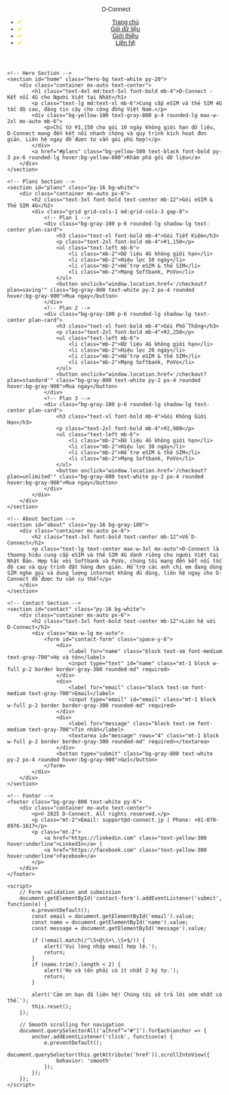 <!DOCTYPE html>
<html lang="vi">
<head>
    <meta charset="UTF-8">
    <meta name="viewport" content="initial-scale=1.0">
    <meta name="description" content="D-Connect cung cấp eSIM và thẻ SIM 4G tốc độ cao cho người Việt tại Nhật Bản">
    <meta name="keywords" content="D-Connect, eSIM, thẻ SIM, dữ liệu 4G, người Việt tại Nhật">
    <title>D-Connect - eSIM & Thẻ SIM 4G cho Người Việt tại Nhật</title>
    <script src="https://cdn.tailwindcss.com"></script>
    <link href="https://fonts.googleapis.com/css2?family=Poppins:wght@400;700&display=swap" rel="stylesheet">
    <style>
        body {
            font-family: 'Poppins', sans-serif;
        }
        .hero-bg {
            background-image: linear-gradient(rgba(0, 0, 0, 0.5), rgba(0, 0, 0, 0.5)), url('https://images.unsplash.com/photo-1507525428034-b723cf961d3e');
            background-size: cover;
            background-position: center;
        }
        .plan-card {
            transition: transform 0.3s ease, box-shadow 0.3s ease;
        }
        .plan-card:hover {
            transform: translateY(-5px);
            box-shadow: 0 10px 15px rgba(0, 0, 0, 0.1);
        }
        ul li {
            position: relative;
            padding-left: 1.5rem;
        }
        ul li:before {
            content: '✔';
            position: absolute;
            left: 0;
            color: #FFD700; /* Vàng */
        }
    </style>
</head>
<body class="bg-gray-100">
    <!-- Header -->
    <header class="bg-gray-800 text-white sticky top-0 z-10 shadow-md">
        <nav class="container mx-auto flex justify-between items-center py-4 px-6">
            <div class="text-2xl font-bold flex items-center">
                <img src="/image" alt="" class="h-8 mr-2"> D-Connect
            </div>
            <ul class="flex space-x-6">
                <li><a href="#home" class="hover:text-yellow-300" aria-label="Đi đến trang chủ">Trang chủ</a></li>
                <li><a href="#plans" class="hover:text-yellow-300" aria-label="Đi đến gói dữ liệu">Gói dữ liệu</a></li>
                <li><a href="#about" class="hover:text-yellow-300" aria-label="Đi đến giới thiệu">Giới thiệu</a></li>
                <li><a href="#contact" class="hover:text-yellow-300" aria-label="Đi đến liên hệ">Liên hệ</a></li>
            </ul>
        </nav>
    </header>

    <!-- Hero Section -->
    <section id="home" class="hero-bg text-white py-20">
        <div class="container mx-auto text-center">
            <h1 class="text-4xl md:text-5xl font-bold mb-4">D-Connect - Kết nối 4G cho Người Việt tại Nhật</h1>
            <p class="text-lg md:text-xl mb-6">Cung cấp eSIM và thẻ SIM 4G tốc độ cao, đáng tin cậy cho cộng đồng Việt Nam.</p>
            <div class="bg-yellow-100 text-gray-800 p-4 rounded-lg max-w-2xl mx-auto mb-6">
                <p>Chỉ từ ¥1,150 cho gói 10 ngày không giới hạn dữ liệu, D-Connect mang đến kết nối nhanh chóng và quy trình kích hoạt đơn giản. Liên hệ ngay để được tư vấn gói phù hợp!</p>
            </div>
            <a href="#plans" class="bg-yellow-500 text-black font-bold py-3 px-6 rounded-lg hover:bg-yellow-600">Khám phá gói dữ liệu</a>
        </div>
    </section>

    <!-- Plans Section -->
    <section id="plans" class="py-16 bg-white">
        <div class="container mx-auto px-6">
            <h2 class="text-3xl font-bold text-center mb-12">Gói eSIM & Thẻ SIM 4G</h2>
            <div class="grid grid-cols-1 md:grid-cols-3 gap-8">
                <!-- Plan 1 -->
                <div class="bg-gray-100 p-6 rounded-lg shadow-lg text-center plan-card">
                    <h3 class="text-xl font-bold mb-4">Gói Tiết Kiệm</h3>
                    <p class="text-2xl font-bold mb-4">¥1,150</p>
                    <ul class="text-left mb-6">
                        <li class="mb-2">Dữ liệu 4G không giới hạn</li>
                        <li class="mb-2">Hiệu lực 10 ngày</li>
                        <li class="mb-2">Hỗ trợ eSIM & thẻ SIM</li>
                        <li class="mb-2">Mạng Softbank, PoVo</li>
                    </ul>
                    <button onclick="window.location.href='/checkout?plan=saving'" class="bg-gray-800 text-white py-2 px-4 rounded hover:bg-gray-900">Mua ngay</button>
                </div>
                <!-- Plan 2 -->
                <div class="bg-gray-100 p-6 rounded-lg shadow-lg text-center plan-card">
                    <h3 class="text-xl font-bold mb-4">Gói Phổ Thông</h3>
                    <p class="text-2xl font-bold mb-4">¥2,250</p>
                    <ul class="text-left mb-6">
                        <li class="mb-2">Dữ liệu 4G không giới hạn</li>
                        <li class="mb-2">Hiệu lực 20 ngày</li>
                        <li class="mb-2">Hỗ trợ eSIM & thẻ SIM</li>
                        <li class="mb-2">Mạng Softbank, PoVo</li>
                    </ul>
                    <button onclick="window.location.href='/checkout?plan=standard'" class="bg-gray-800 text-white py-2 px-4 rounded hover:bg-gray-900">Mua ngay</button>
                </div>
                <!-- Plan 3 -->
                <div class="bg-gray-100 p-6 rounded-lg shadow-lg text-center plan-card">
                    <h3 class="text-xl font-bold mb-4">Gói Không Giới Hạn</h3>
                    <p class="text-2xl font-bold mb-4">¥2,980</p>
                    <ul class="text-left mb-6">
                        <li class="mb-2">Dữ liệu 4G không giới hạn</li>
                        <li class="mb-2">Hiệu lực 30 ngày</li>
                        <li class="mb-2">Hỗ trợ eSIM & thẻ SIM</li>
                        <li class="mb-2">Mạng Softbank, PoVo</li>
                    </ul>
                    <button onclick="window.location.href='/checkout?plan=unlimited'" class="bg-gray-800 text-white py-2 px-4 rounded hover:bg-gray-900">Mua ngay</button>
                </div>
            </div>
        </div>
    </section>

    <!-- About Section -->
    <section id="about" class="py-16 bg-gray-100">
        <div class="container mx-auto px-6">
            <h2 class="text-3xl font-bold text-center mb-12">Về D-Connect</h2>
            <p class="text-lg text-center max-w-3xl mx-auto">D-Connect là thương hiệu cung cấp eSIM và thẻ SIM 4G dành riêng cho người Việt tại Nhật Bản. Hợp tác với Softbank và PoVo, chúng tôi mang đến kết nối tốc độ cao và quy trình đặt hàng đơn giản. Hỗ trợ các anh chị em đang dùng SIM nghe gọi và dung lượng internet không đủ dùng, liên hệ ngay cho D-Connect để được tư vấn cụ thể!</p>
        </div>
    </section>

    <!-- Contact Section -->
    <section id="contact" class="py-16 bg-white">
        <div class="container mx-auto px-6">
            <h2 class="text-3xl font-bold text-center mb-12">Liên hệ với D-Connect</h2>
            <div class="max-w-lg mx-auto">
                <form id="contact-form" class="space-y-6">
                    <div>
                        <label for="name" class="block text-sm font-medium text-gray-700">Họ và tên</label>
                        <input type="text" id="name" class="mt-1 block w-full p-2 border border-gray-300 rounded-md" required>
                    </div>
                    <div>
                        <label for="email" class="block text-sm font-medium text-gray-700">Email</label>
                        <input type="email" id="email" class="mt-1 block w-full p-2 border border-gray-300 rounded-md" required>
                    </div>
                    <div>
                        <label for="message" class="block text-sm font-medium text-gray-700">Tin nhắn</label>
                        <textarea id="message" rows="4" class="mt-1 block w-full p-2 border border-gray-300 rounded-md" required></textarea>
                    </div>
                    <button type="submit" class="bg-gray-800 text-white py-2 px-4 rounded hover:bg-gray-900">Gửi</button>
                </form>
            </div>
        </div>
    </section>

    <!-- Footer -->
    <footer class="bg-gray-800 text-white py-6">
        <div class="container mx-auto text-center">
            <p>© 2025 D-Connect. All rights reserved.</p>
            <p class="mt-2">Email: support@d-connect.jp | Phone: +81-070-8976-1617</p>
            <p class="mt-2">
                <a href="https://linkedin.com" class="text-yellow-300 hover:underline">LinkedIn</a> |
                <a href="https://facebook.com" class="text-yellow-300 hover:underline">Facebook</a>
            </p>
        </div>
    </footer>

    <script>
        // Form validation and submission
        document.getElementById('contact-form').addEventListener('submit', function(e) {
            e.preventDefault();
            const email = document.getElementById('email').value;
            const name = document.getElementById('name').value;
            const message = document.getElementById('message').value;

            if (!email.match(/^\S+@\S+\.\S+$/)) {
                alert('Vui lòng nhập email hợp lệ.');
                return;
            }
            if (name.trim().length < 2) {
                alert('Họ và tên phải có ít nhất 2 ký tự.');
                return;
            }

            alert('Cảm ơn bạn đã liên hệ! Chúng tôi sẽ trả lời sớm nhất có thể.');
            this.reset();
        });

        // Smooth scrolling for navigation
        document.querySelectorAll('a[href^="#"]').forEach(anchor => {
            anchor.addEventListener('click', function(e) {
                e.preventDefault();
                document.querySelector(this.getAttribute('href')).scrollIntoView({
                    behavior: 'smooth'
                });
            });
        });
    </script>
</body>
</html>
